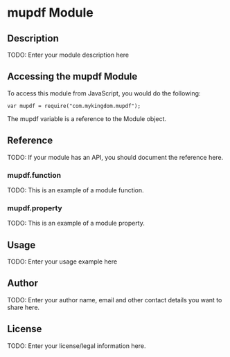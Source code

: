 # mupdf Module

## Description

TODO: Enter your module description here

## Accessing the mupdf Module

To access this module from JavaScript, you would do the following:

    var mupdf = require("com.mykingdom.mupdf");

The mupdf variable is a reference to the Module object.

## Reference

TODO: If your module has an API, you should document
the reference here.

### mupdf.function

TODO: This is an example of a module function.

### mupdf.property

TODO: This is an example of a module property.

## Usage

TODO: Enter your usage example here

## Author

TODO: Enter your author name, email and other contact
details you want to share here.

## License

TODO: Enter your license/legal information here.
